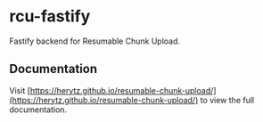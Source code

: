 # rcu-fastify

Fastify backend for Resumable Chunk Upload.

## Documentation

Visit [https://herytz.github.io/resumable-chunk-upload/](https://herytz.github.io/resumable-chunk-upload/) to view the full documentation.
